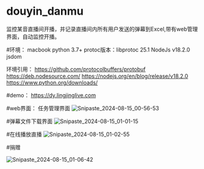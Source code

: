 # douyin_danmu
监控某音直播间开播，并记录直播间内所有用户发送的弹幕到Excel,带有web管理界面，自动监控开播。


#环境：
macbook
python 3.7+
protoc版本：libprotoc 25.1
NodeJs v18.2.0  
jsdom

环境引用：
https://github.com/protocolbuffers/protobuf
https://deb.nodesource.com/
https://nodejs.org/en/blog/release/v18.2.0
https://www.python.org/downloads/




#demo：
https://dy.lingjinglive.com


#web界面：
任务管理界面
![Snipaste_2024-08-15_00-56-53](https://github.com/user-attachments/assets/2f14c610-dcee-4b95-aff0-17f6e5d50b48)

#弹幕文件下载界面
![Snipaste_2024-08-15_01-01-15](https://github.com/user-attachments/assets/35b14c6a-677a-4eee-ab98-3e8d7fa3e023)

#在线播放直播
![Snipaste_2024-08-15_01-02-55](https://github.com/user-attachments/assets/1cae44ef-8184-45e9-ae66-d2925634bc91)


#捐赠

![Snipaste_2024-08-15_01-06-42](https://github.com/user-attachments/assets/b9354166-7fc2-4eff-bdfd-599d101738eb)
